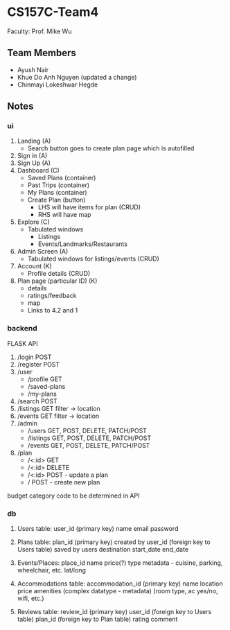 # CS157C-Team4

Faculty: Prof. Mike Wu

## Team Members

- Ayush Nair
- Khue Do Anh Nguyen (updated a change)
- Chinmayi Lokeshwar Hegde

## Notes

### ui

1.  Landing (A)
    - Search button goes to create plan page which is autofilled
2.  Sign in (A)
3.  Sign Up (A)
4.  Dashboard (C)
    <!-- - My Reviews  -->
    - Saved Plans (container)
    - Past Trips (container)
    - My Plans (container)
    - Create Plan (button)
      - LHS will have items for plan (CRUD)
      - RHS will have map
5.  Explore (C)
    - Tabulated windows
      - Listings
      - Events/Landmarks/Restaurants
6.  Admin Screen (A)
    - Tabulated windows for listings/events (CRUD)
7.  Account (K)
    - Profile details (CRUD)
8.  Plan page (particular ID) (K)
    - details
    - ratings/feedback
    - map
    - Links to 4.2 and 1

### backend

FLASK API

1. /login POST
2. /register POST
3. /user
   - /profile GET
   - /saved-plans
   - /my-plans
4. /search POST
5. /listings GET filter -> location
6. /events GET filter -> location
7. /admin
   - /users GET, POST, DELETE, PATCH/POST
   - /listings GET, POST, DELETE, PATCH/POST
   - /events GET, POST, DELETE, PATCH/POST
8. /plan
   - /<:id> GET
   - /<:id> DELETE
   - /<:id> POST - update a plan
   - / POST - create new plan

budget category code to be determined in API

### db

1. Users table:
   user_id (primary key)
   name
   email
   password

2. Plans table:
   plan_id (primary key)
   created by user_id (foreign key to Users table)
   saved by users
   destination
   start_date
   end_date

3. Events/Places:
   place_id
   name
   price(?)
   type
   metadata - cuisine, parking, wheelchair, etc.
   lat/long

4. Accommodations table:
   accommodation_id (primary key)
   name
   location
   price
   amenities (complex datatype - metadata) (room type, ac yes/no, wifi, etc.)

5. Reviews table:
   review_id (primary key)
   user_id (foreign key to Users table)
   plan_id (foreign key to Plan table)
   rating
   comment
